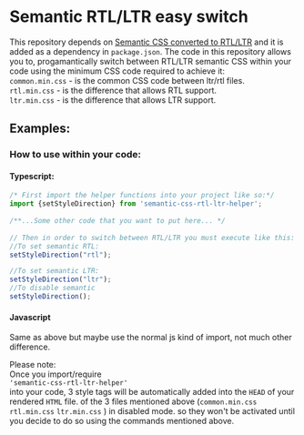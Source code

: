 # Semantic RTL/LTR easy switch
This repository depends on [Semantic CSS converted to RTL/LTR](https://github.com/Okoyl/Semantic-UI-CSS) and it is added as a dependency in ```package.json```.
The code in this repository allows you to, progamantically switch between RTL/LTR semantic CSS within your    
code using the minimum CSS code required to achieve it:   
`common.min.css` - is the common CSS code between ltr/rtl files.   
`rtl.min.css` - is the difference that allows RTL support.  
`ltr.min.css` - is the difference that allows LTR support. 
## Examples:
### How to use within your code:
#### Typescript:
```ts
/* First import the helper functions into your project like so:*/
import {setStyleDirection} from 'semantic-css-rtl-ltr-helper';   
   
/**...Some other code that you want to put here... */
   
// Then in order to switch between RTL/LTR you must execute like this:
//To set semantic RTL:
setStyleDirection("rtl");

//To set semantic LTR:
setStyleDirection("ltr");
//To disable semantic
setStyleDirection();
```
#### Javascript
Same as above but maybe use the normal js kind of import, not much other difference.

Please note:   
Once you import/require   
`'semantic-css-rtl-ltr-helper'`   
into your code,
3 style tags will be automatically added into the `HEAD` of your rendered `HTML` file.
of the 3 files mentioned above (`common.min.css` `rtl.min.css` `ltr.min.css`  ) in disabled mode.
so they won't be activated until you decide to do so using the commands mentioned above.